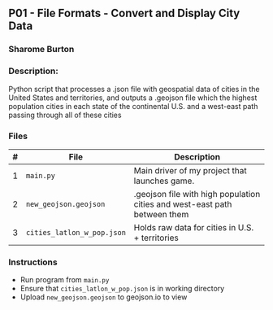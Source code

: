 ## P01 - File Formats - Convert and Display City Data
### Sharome Burton
### Description:

Python script that processes a .json file with geospatial data of cities in the United States and territories, and outputs a .geojson file which the highest population cities
in each state of the continental U.S. and a west-east path passing through all of these cities


### Files

|   #   | File            | Description                                        |
| :---: | --------------- | -------------------------------------------------- |
|   1   | `main.py`         | Main driver of my project that launches game.      |
|   2   | `new_geojson.geojson`  | .geojson file with high population cities and west-east path between them       |
|   3   | `cities_latlon_w_pop.json` | Holds raw data for cities in U.S. + territories |

### Instructions

- Run program from `main.py`
- Ensure that `cities_latlon_w_pop.json` is in working directory
- Upload `new_geojson.geojson` to geojson.io to view
